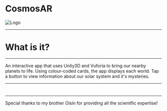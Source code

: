 # CosmosAR
![Logo](https://i.imgur.com/4bZbMqEl.jpg)

-------
# What is it?
-------

An interactive app that uses Unity3D and Vuforia to bring our nearby planets to life. Using colour-coded cards, the app displays each world. Tap a button to view information about our solar system and it's mysteries.

-------

# 












-------

Special thanks to my brother Oisín for providing all the scientific expertise!
